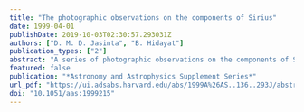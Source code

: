 ```yaml
---
title: "The photographic observations on the components of Sirius"
date: 1999-04-01
publishDate: 2019-10-03T02:30:57.293031Z
authors: ["D. M. D. Jasinta", "B. Hidayat"]
publication_types: ["2"]
abstract: "A series of photographic observations on the components of Sirius was carried out in the years 1976-1986 at the Bosscha Observatory. We present the analysis and the results of the measurements. Tables are also available in electronic form at the CDS via anonymous ftp 130.79.128.5 or http://cdsweb.u-strasbg.fr/Abstract.html"
featured: false
publication: "*Astronomy and Astrophysics Supplement Series*"
url_pdf: "https://ui.adsabs.harvard.edu/abs/1999A%26AS..136..293J/abstract"
doi: "10.1051/aas:1999215"
---
```


